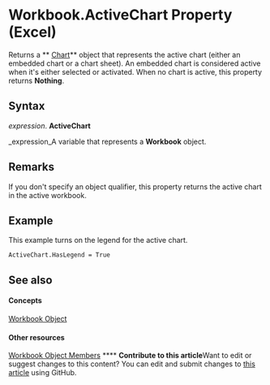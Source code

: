 
# Workbook.ActiveChart Property (Excel)

Returns a  ** [Chart](179c32ce-49bd-6f36-ea12-89fb5443f3ea.md)** object that represents the active chart (either an embedded chart or a chart sheet). An embedded chart is considered active when it's either selected or activated. When no chart is active, this property returns **Nothing**.


## Syntax

 _expression_. **ActiveChart**

 _expression_A variable that represents a  **Workbook** object.


## Remarks

If you don't specify an object qualifier, this property returns the active chart in the active workbook.


## Example

This example turns on the legend for the active chart.


```
ActiveChart.HasLegend = True
```


## See also


#### Concepts


 [Workbook Object](8c00aa60-c974-eed3-0812-3c9625eb0d4c.md)
#### Other resources


 [Workbook Object Members](dce102a3-25de-3ff4-2ce5-bc56e08baca7.md)
****   **Contribute to this article**Want to edit or suggest changes to this content? You can edit and submit changes to  [this article](https://github.com/jhershey00/VBA_Excel_Test/OpenXMLCon/articles/81e18252-b1fe-2487-535e-6e24c80bef24.md) using GitHub.

